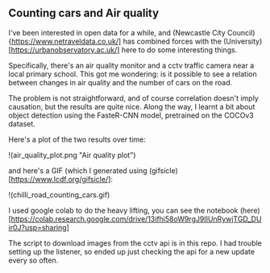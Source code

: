 ## Counting cars and Air quality

I've been interested in open data for a while, and (Newcastle City Council){https://www.netraveldata.co.uk/] has combined forces with the (University) [https://urbanobservatory.ac.uk/] here to do some interesting things.

Specifically, there's an air quality monitor and a cctv traffic camera near a local primary school. This got me wondering: is it possible to see a relation between changes in air quality and the number of cars on the road. 

The problem is not straightforward, and of course correlation doesn't imply causation, but the results are quite nice. Along the way, I learnt a bit about object detection using the FasteR-CNN model, pretrained on the COCOv3 dataset.

Here's a plot of the two results over time:

!(air_quality_plot.png "Air quality plot")


and here's a GIF (which I generated using (gifsicle)[https://www.lcdf.org/gifsicle/]:

!(chilli_road_counting_cars.gif)

I used google colab to do the heavy lifting, you can see the notebook (here)[https://colab.research.google.com/drive/13ifhi58oW9rgJ9IIUnRywjTGD_DUir0J?usp=sharing]

The script to download images from the cctv api is in this repo. I had trouble setting up the listener, so ended up just checking the api for a new update every so often.
